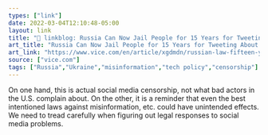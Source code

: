 ```yaml
---
types: ["link"]
date: 2022-03-04T12:10:48-05:00
layout: link
title: "🔗 linkblog: Russia Can Now Jail People for 15 Years for Tweeting About the War on Ukraine'"
art_title: "Russia Can Now Jail People for 15 Years for Tweeting About the War on Ukraine"
art_link: "https://www.vice.com/en/article/xgdmdn/russian-law-fifteen-years-jail-tweeting-ukraine-war"
source: ["vice.com"]
tags: ["Russia","Ukraine","misinformation","tech policy","censorship"]
---
```

On one hand, this is actual social media censorship, not what bad actors in the U.S. complain about. On the other, it is a reminder that even the best intentioned laws against misinformation, etc. could have unintended effects. We need to tread carefully when figuring out legal responses to social media problems.
